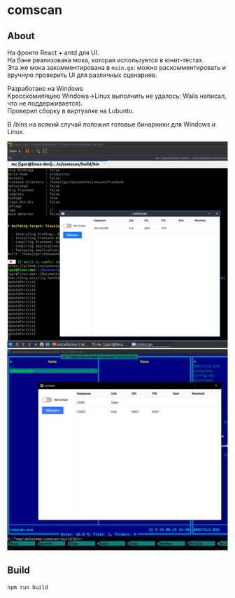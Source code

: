 # comscan
## About
На фронте React + antd для UI.  
На бэке реализована мока, которая используется в юнит-тестах.  
Эта же мока закомментирована в `main.go`: можно раскомментировать и вручную проверить UI для различных сценариев.  

Разработано на Windows  
Кросскомиляцию Windows->Linux выполнить не удалось: Wails написал, что не поддерживается).  
Проверил сборку в виртуалке на Lubuntu.  

В /bins на всякий случай положил готовые бинарники для Windows и Linux.

![](docs/linux_build.png) 
![](docs/windows_build.png) 
## Build
`npm run build`
